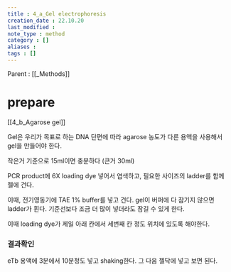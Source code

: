 ```yaml
---
title : 4_a_Gel electrophoresis
creation_date : 22.10.20
last_modified :
note_type : method
category : []
aliases : 
tags : []
---
```


Parent : [[_Methods]]

# prepare

[[4_b_Agarose gel]]

Gel은 우리가 목표로 하는 DNA 단편에 따라 agarose 농도가 다른 용액을 사용해서 gel을 만들어야 한다.

작은거 기준으로 15ml이면 충분하다 (큰거 30ml)

PCR product에 6X loading dye 넣어서 염색하고, 필요한 사이즈의 ladder를 함께 젤에 건다.

이때, 전기영동기에 TAE 1% buffer를 넣고 건다.
gel이 버퍼에 다 잠기지 않으면 ladder가 휜다. 기준선보다 조금 더 많이 넣더라도 잠길 수 있게 한다.

이때 loading dye가 제일 아래 칸에서 세번째 칸 정도 위치에 있도록 해야한다.

### 결과확인

eTb 용액에 3분에서 10분정도 넣고 shaking한다.
그 다음 젤닥에 넣고 보면 된다.